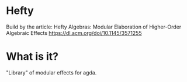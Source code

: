 # Hefty


Build by the article:
Hefty Algebras: Modular Elaboration of Higher-Order Algebraic Effects
https://dl.acm.org/doi/10.1145/3571255

# What is it?

"Library" of modular effects for agda.

